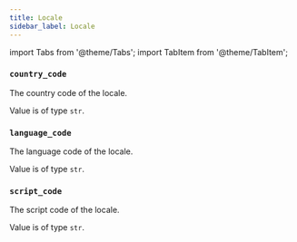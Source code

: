 ```yaml
---
title: Locale
sidebar_label: Locale
---
```

import Tabs from '@theme/Tabs';
import TabItem from '@theme/TabItem';

### `country_code`

The country code of the locale.

Value is of type `str`.

### `language_code`

The language code of the locale.

Value is of type `str`.

### `script_code`

The script code of the locale.

Value is of type `str`.